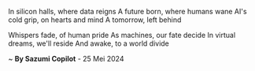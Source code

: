 In silicon halls, where data reigns
A future born, where humans wane
AI's cold grip, on hearts and mind
A tomorrow, left behind

Whispers fade, of human pride
As machines, our fate decide
In virtual dreams, we'll reside
And awake, to a world divide

~ <b>By Sazumi Copilot</b> - 25 Mei 2024